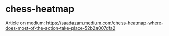 # chess-heatmap
Article on medium: https://saadazam.medium.com/chess-heatmap-where-does-most-of-the-action-take-place-52b2a007dfa2
